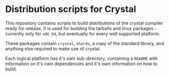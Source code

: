 # Distribution scripts for Crystal

This repository contains scripts to build distributions of the crystal compiler
ready for release. It is used for building the tarballs and linux packages -
currently only for `x86_64`, but eventually for every well supported platform.

These packages contain `crystal`, `shards`, a copy of the standard library, and
anything else required to make use of crystal.

Each logical platform has it's own sub-directory, containing a `README` with
information on it's own dependencies and it's own information on how to build.
